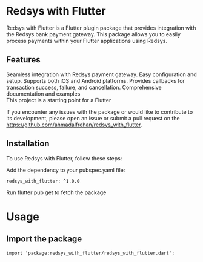 # Redsys with Flutter

Redsys with Flutter is a Flutter plugin package that provides integration with the Redsys bank payment gateway. This package allows you to easily process payments within your Flutter applications using Redsys.


## Features
Seamless integration with Redsys payment gateway.
Easy configuration and setup.
Supports both iOS and Android platforms.
Provides callbacks for transaction success, failure, and cancellation.
Comprehensive documentation and examples   
This project is a starting point for a Flutter

If you encounter any issues with the package or would like to contribute to its development, please open an issue or submit a pull request on the
https://github.com/ahmadalfrehan/redsys_with_flutter.

## Installation
To use Redsys with Flutter, follow these steps:

Add the dependency to your pubspec.yaml file:
``` dependencies:
redsys_with_flutter: ^1.0.0
```
Run flutter pub get to fetch the package

# Usage
## Import the package
```
import 'package:redsys_with_flutter/redsys_with_flutter.dart';
```

